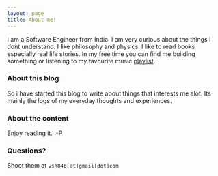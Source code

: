 ```yaml
---
layout: page
title: About me!
---
```


I am a Software Engineer from India. I am very curious about the things i dont understand. I like philosophy and physics. I like to read books especially real life stories. In my free time you can find me building something or listening to my favourite music [playlist](https://goo.gl/DhL9S3).

### About this blog

So i have started this blog to write about things that interests me alot. Its mainly the logs of my everyday thoughts and experiences.

### About the content

Enjoy reading it. :-P

### Questions?

Shoot them at `vsh046[at]gmail[dot]com`
